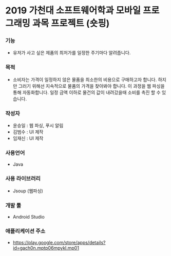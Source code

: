 # 2019 가천대 소프트웨어학과 모바일 프로그래밍 과목 프로젝트 (숏핑)

### 기능
- 유저가 사고 싶은 제품의 최저가를 일정한 주기마다 알려줍니다.

### 목적
- 소비자는 가격이 일정하지 않은 물품을 최소한의 비용으로 구매하고자 합니다. 하지만 그러기 위해선 지속적으로 물품의 가격을 찾아봐야 합니다. 이 과정을 웹 파싱을 통해 자동화합니다. 일정 금액 이하로 물건의 값이 내려갔을때 소비를 촉진 할 수 있습니다.

### 작성자
- 윤승일 : 웹 파싱, 푸시 알림
- 김범수 : UI 제작
- 임재신 : UI 제작

### 사용언어
- Java

### 사용 라이브러리
- Jsoup (웹파싱)

### 개발 툴
- Android Studio

### 애플리케이션 주소
- https://play.google.com/store/apps/details?id=gach0n.mptp06mpykl.mp01
